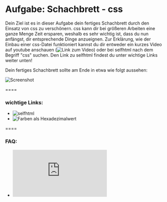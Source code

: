 Aufgabe: Schachbrett - css
====

Dein Ziel ist es in dieser Aufgabe dein fertiges Schachbrett durch den Einsatz von css zu verschönern. css kann dir bei größeren Arbeiten eine ganze Menge Zeit ersparen, weshalb es sehr wichtig ist, dass du nun anfängst, dir entsprechende Dinge anzueignen. Zur Erklärung, wie der Einbau einer css-Datei funktioniert kannst du dir entweder ein kurzes Video auf youtube anschauen (![Link zum Video](https://www.youtube.com/watch?v=yyUnE7YZOs4&feature=youtu.be)) oder bei selfhtml nach dem Begriff "css" suchen. Den Link zu selfhtml findest du unter wichtige Links weiter unten!

Dein fertiges Schachbrett sollte am Ende in etwa wie folgt aussehen:

![Screenshot](https://raw.github.com/cartz/schule/master/images/schachbrett.png)


====

### wichtige Links:
* ![selfhtml](https://bit.ly/1gjBmCs)
* ![Farben als Hexadezimalwert](https://bit.ly/15VYjEu)


====

### FAQ:
* ![Link zum FAQ](https://github.com/cartz/schule/blob/master/faq.md)